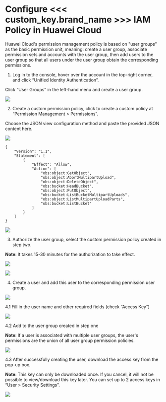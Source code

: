 # Configure <<< custom_key.brand_name >>> IAM Policy in Huawei Cloud

Huawei Cloud's permission management policy is based on "user groups" as the basic permission unit, meaning: create a user group, associate permission sets and accounts with the user group, then add users to the user group so that all users under the user group obtain the corresponding permissions.


1. Log in to the console, hover over the account in the top-right corner, and click “Unified Identity Authentication”.

Click “User Groups” in the left-hand menu and create a user group.

![](img/obs-ak.png)


2. Create a custom permission policy, click to create a custom policy at “Permission Management > Permissions”.

Choose the JSON view configuration method and paste the provided JSON content here.

![](img/obs-ak-1.png)

```
{
    "Version": "1.1",
    "Statement": [
        {
            "Effect": "Allow",
            "Action": [
                "obs:object:GetObject",
                "obs:object:AbortMultipartUpload",
                "obs:object:DeleteObject",
                "obs:bucket:HeadBucket",
                "obs:object:PutObject",
                "obs:bucket:ListBucketMultipartUploads",
                "obs:object:ListMultipartUploadParts",
                "obs:bucket:ListBucket"
            ]
        }
    ]
}
```


![](img/obs-ak-2.png)


3. Authorize the user group, select the custom permission policy created in step two.

**Note**: It takes 15-30 minutes for the authorization to take effect.

![](img/obs-ak-3.png)


![](img/obs-ak-4.png)

4. Create a user and add this user to the corresponding permission user group.


![](img/obs-ak-5.png)


4.1 Fill in the user name and other required fields (check “Access Key”)

![](img/obs-ak-6.png)

4.2 Add to the user group created in step one

**Note**: If a user is associated with multiple user groups, the user's permissions are the union of all user group permission policies.

![](img/obs-ak-7.png)

4.3 After successfully creating the user, download the access key from the pop-up box.

**Note**: This key can only be downloaded once. If you cancel, it will not be possible to view/download this key later. You can set up to 2 access keys in “User > Security Settings”.

![](img/obs-ak-8.png)